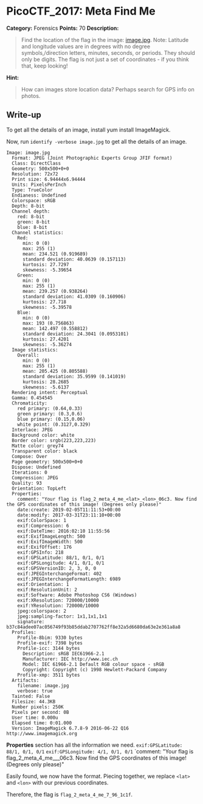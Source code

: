 # PicoCTF_2017: Meta Find Me

**Category:** Forensics
**Points:** 70
**Description:**

>Find the location of the flag in the image: [image.jpg](image.jpg). Note: Latitude and longitude values are in degrees with no degree symbols,/direction letters, minutes, seconds, or periods. They should only be digits. The flag is not just a set of coordinates - if you think that, keep looking!

**Hint:**

>How can images store location data? Perhaps search for GPS info on photos.

## Write-up

To get all the details of an image, install yum install ImageMagick.

Now, run `identify -verbose image.jpg` to get all the details of an image.
```
Image: image.jpg
  Format: JPEG (Joint Photographic Experts Group JFIF format)
  Class: DirectClass
  Geometry: 500x500+0+0
  Resolution: 72x72
  Print size: 6.94444x6.94444
  Units: PixelsPerInch
  Type: TrueColor
  Endianess: Undefined
  Colorspace: sRGB
  Depth: 8-bit
  Channel depth:
    red: 8-bit
    green: 8-bit
    blue: 8-bit
  Channel statistics:
    Red:
      min: 0 (0)
      max: 255 (1)
      mean: 234.521 (0.919689)
      standard deviation: 40.0639 (0.157113)
      kurtosis: 27.7297
      skewness: -5.39654
    Green:
      min: 0 (0)
      max: 255 (1)
      mean: 239.257 (0.938264)
      standard deviation: 41.0309 (0.160906)
      kurtosis: 27.718
      skewness: -5.39578
    Blue:
      min: 0 (0)
      max: 193 (0.756863)
      mean: 142.497 (0.558812)
      standard deviation: 24.3041 (0.0953101)
      kurtosis: 27.4201
      skewness: -5.36274
  Image statistics:
    Overall:
      min: 0 (0)
      max: 255 (1)
      mean: 205.425 (0.805588)
      standard deviation: 35.9599 (0.141019)
      kurtosis: 28.2685
      skewness: -5.6137
  Rendering intent: Perceptual
  Gamma: 0.454545
  Chromaticity:
    red primary: (0.64,0.33)
    green primary: (0.3,0.6)
    blue primary: (0.15,0.06)
    white point: (0.3127,0.329)
  Interlace: JPEG
  Background color: white
  Border color: srgb(223,223,223)
  Matte color: grey74
  Transparent color: black
  Compose: Over
  Page geometry: 500x500+0+0
  Dispose: Undefined
  Iterations: 0
  Compression: JPEG
  Quality: 93
  Orientation: TopLeft
  Properties:
    comment: "Your flag is flag_2_meta_4_me_<lat>_<lon>_06c3. Now find the GPS coordinates of this image! (Degrees only please)"
    date:create: 2019-02-05T11:11:53+00:00
    date:modify: 2017-03-31T23:11:10+00:00
    exif:ColorSpace: 1
    exif:Compression: 6
    exif:DateTime: 2016:02:10 11:55:56
    exif:ExifImageLength: 500
    exif:ExifImageWidth: 500
    exif:ExifOffset: 176
    exif:GPSInfo: 218
    exif:GPSLatitude: 88/1, 0/1, 0/1
    exif:GPSLongitude: 4/1, 0/1, 0/1
    exif:GPSVersionID: 2, 3, 0, 0
    exif:JPEGInterchangeFormat: 402
    exif:JPEGInterchangeFormatLength: 6989
    exif:Orientation: 1
    exif:ResolutionUnit: 2
    exif:Software: Adobe Photoshop CS6 (Windows)
    exif:XResolution: 720000/10000
    exif:YResolution: 720000/10000
    jpeg:colorspace: 2
    jpeg:sampling-factor: 1x1,1x1,1x1
    signature: b37c84adee07ac056749f93b85ddab2707762ff8e32a5d6680da63e2e361a8a8
  Profiles:
    Profile-8bim: 9330 bytes
    Profile-exif: 7398 bytes
    Profile-icc: 3144 bytes
      Description: sRGB IEC61966-2.1
      Manufacturer: IEC http://www.iec.ch
      Model: IEC 61966-2.1 Default RGB colour space - sRGB
      Copyright: Copyright (c) 1998 Hewlett-Packard Company
    Profile-xmp: 3511 bytes
  Artifacts:
    filename: image.jpg
    verbose: true
  Tainted: False
  Filesize: 44.3KB
  Number pixels: 250K
  Pixels per second: 0B
  User time: 0.000u
  Elapsed time: 0:01.000
  Version: ImageMagick 6.7.8-9 2016-06-22 Q16 http://www.imagemagick.org
  ```
  **Properties** section has all the information we need.
`exif:GPSLatitude: 88/1, 0/1, 0/1`
`exif:GPSLongitude: 4/1, 0/1, 0/1`
`comment: "Your flag is flag_2_meta_4_me_<lat>_<lon>_06c3. Now find the GPS coordinates of this image! (Degrees only please)"

Easily found, we now have the format. Piecing together, we replace `<lat>` and `<lon>` with our previous coordinates.

Therefore, the flag is `flag_2_meta_4_me_7_96_1c1f`.
<!--stackedit_data:
eyJoaXN0b3J5IjpbLTE1ODQ0NTE0NDddfQ==
-->